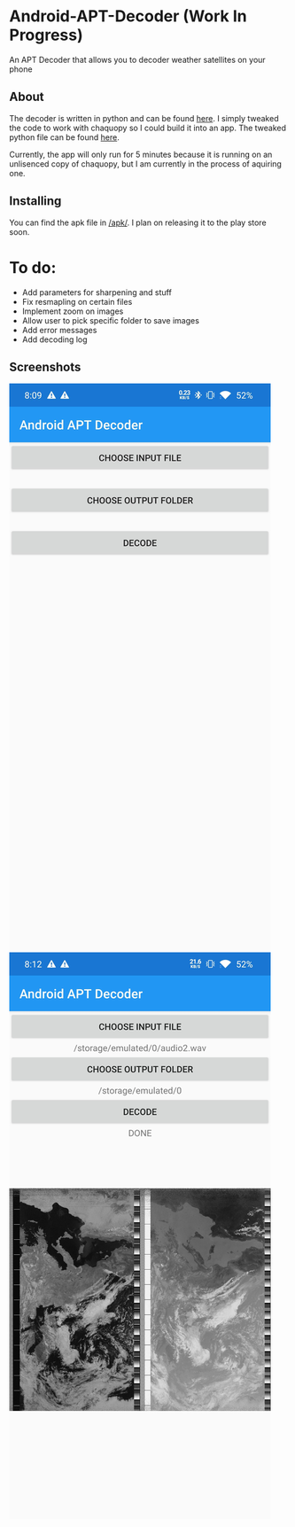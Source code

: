 # Android-APT-Decoder (Work In Progress)
An APT Decoder that allows you to decoder weather satellites on your phone

## About
The decoder is written in python and can be found [here](https://github.com/Chemfinn/apitran-improved/tree/master/apitran-improved). I simply tweaked the code to work with chaquopy so I could build it into an app. The tweaked python file can be found [here](https://github.com/Blobtoe/Android-APT-Decoder/blob/master/app/src/main/python/app.py).

Currently, the app will only run for 5 minutes because it is running on an unlisenced copy of chaquopy, but I am currently in the process of aquiring one.

## Installing
You can find the apk file in [/apk/](https://github.com/Blobtoe/Android-APT-Decoder/blob/master/apk/APT%20Decoder.apk). I plan on releasing it to the play store soon.

# To do:
  - Add parameters for sharpening and stuff
  - Fix resmapling on certain files
  - Implement zoom on images
  - Allow user to pick specific folder to save images
  - Add error messages
  - Add decoding log

## Screenshots
![](https://github.com/Blobtoe/Android-APT-Decoder/blob/master/Screenshot_1.jpg)
![](https://github.com/Blobtoe/Android-APT-Decoder/blob/master/Screenshot_2.jpg)
